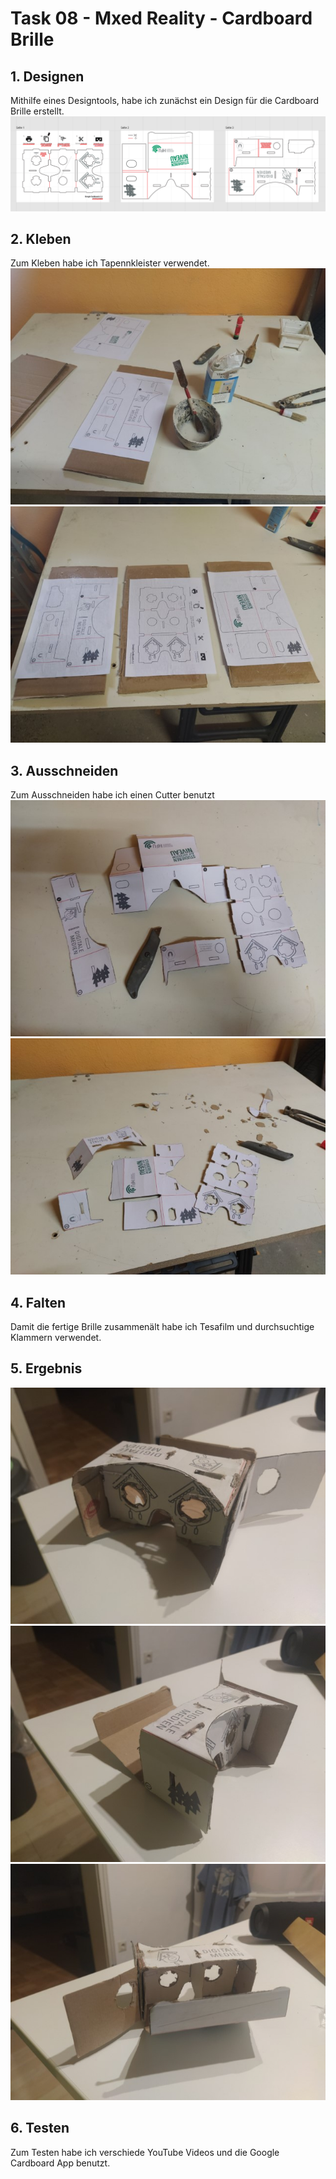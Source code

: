 # Task 08 - Mxed Reality - Cardboard Brille
## 1. Designen
Mithilfe eines Designtools, habe ich zunächst ein Design für die Cardboard Brille erstellt.
![Design Tool](img/Design.png)

## 2. Kleben
Zum Kleben habe ich Tapennkleister verwendet.
![Kleben](img/Cardboard%20(1).jpg)
![Kleben_02](img/Cardboard%20(2).jpg)

## 3. Ausschneiden
Zum Ausschneiden habe ich einen Cutter benutzt
![Schneiden](img/Cardboard%20(3).jpg)
![Schneiden_02](img/Cardboard%20(4).jpg)

## 4. Falten
Damit die fertige Brille zusammenält habe ich Tesafilm und durchsuchtige Klammern verwendet.

## 5. Ergebnis
![Ergebnis](img/Cardboard%20(5).jpg)
![Ergebnis_02](img/Cardboard%20(6).jpg)
![Ergebnis_03](img/Cardboard%20(7).jpg)

## 6. Testen
Zum Testen habe ich verschiede YouTube Videos und die Google Cardboard App benutzt. 
